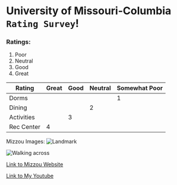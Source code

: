  # University of Missouri-Columbia `Rating Survey`!
 
 ### Ratings:
 1. Poor
 2. Neutral
 3. Good
 4. Great


 
| Rating | Great | Good | Neutral | Somewhat Poor |
| ------ | ------| ---- | ------- | ------------- |
| Dorms  |       |      |         |         1     |
| Dining |       |      |    2    |               |
| Activities |   |  3   |         |               |
| Rec Center | 4 |      |         |               |

Mizzou Images:
![Landmark](https://media.ksdk.com/assets/KSDK/images/eb0aab0f-e1da-4832-977c-e9c4151ba498/eb0aab0f-e1da-4832-977c-e9c4151ba498_1140x641.jpg)

![Walking across](https://bloximages.newyork1.vip.townnews.com/columbiamissourian.com/content/tncms/assets/v3/editorial/8/86/8868a186-3e5c-11e6-85cb-1722d7578f04/55da710d97d0b.image.jpg)



[Link to Mizzou Website](https://missouri.edu/)

[Link to My Youtube](MyYoutube.md)
